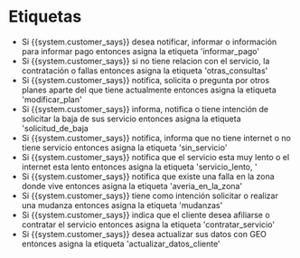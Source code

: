 # Etiquetas

- Si {{system.customer_says}} desea notificar, informar o información para informar pago entonces asigna la etiqueta 'informar_pago'
- Si {{system.customer_says}} si no tiene relacion con el servicio, la contratación o fallas entonces asigna la etiqueta 'otras_consultas'
- Si {{system.customer_says}} notifica, solicita o pregunta por otros planes aparte del que tiene actualmente entonces asigna la etiqueta 'modificar_plan'
- Si {{system.customer_says}} informa, notifica o tiene intención de solicitar la baja de sus servicio entonces asigna la etiqueta 'solicitud_de_baja
- Si {{system.customer_says}} notifica, informa que no tiene internet o no tiene servicio entonces asigna la etiqueta 'sin_servicio'
- Si {{system.customer_says}} notifica que el servicio esta muy lento o el internet esta lento entonces asigna la etiqueta 'servicio_lento, '
- Si {{system.customer_says}} notifica que existe una falla en la zona donde vive entonces asigna la etiqueta 'averia_en_la_zona'
- Si {{system.customer_says}} tiene como intención solicitar o realizar una mudanza entonces asigna la etiqueta 'mudanzas'
- Si {{system.customer_says}} indica que el cliente desea afiliarse o contratar el servicio entonces asigna la etiqueta 'contratar_servicio'
- Si {{system.customer_says}} desea actualizar sus datos con GEO entonces asigna la etiqueta 'actualizar_datos_cliente'